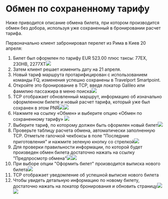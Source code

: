 # Обмен по сохраненному тарифу

Ниже приводится описание обмена билета, при котором производится обмен без добора, используя уже сохраненный в бронировании расчет тарифа.

Первоначально клиент забронировал  перелет из Рима в Киев 20 апреля:

1. Билет был оформлен по тарифу EUR 523.00 плюс таксы: 77EX, 230HB, 2277XT![](/assets/SP_originalticket.png)
2. Затем клиент решает изменить дату  на 21 апреля.
3. Новый тариф маршрута протарифицирован с использованием команды FQ, изменения успешно сохранены в Travelport Smartpoint.
4. Откройте это бронирование в TCP, введя локатор Galileo или фамилию пассажира в меню поиска![](/assets/OpenPNR.png)
5. TCP отображает обновленный маршрут, информацию об изначально оформленном билете и новый расчет тарифа, который уже был сохранен в этом PNR![](/assets/OriginalTicket.png)![](/assets/FQ.png)
6. Нажмите на ссылку «Обмен» и выберите опцию «Обмен по сохраненному тарифу» ![](/assets/ExcangeStoredFare.png)
7. Выберите тариф, по которому должен быть оформлен новый билет![](/assets/SelectStoredFare.png)
8. Проверьте таблицу расчета обмена, автоматически заполненную TCP. Отметьте галочкой чекбоксы в поле "Последние приготовления" и нажмите зеленую кнопку со стрелкой![](/assets/GreenExchangeButton.png)
9. Для проверки правильности информации, по которой будет произведен обмен билета достаточно нажать на ссылку "Предпросмотр обмена"![](/assets/ReviewExchange.png)![](/assets/IssueTicket.png)
10. При выборе опции "Оформить билет" производится выписка нового билета![](/assets/IssueTicket.png)
11. TCP отображает уведомление об успешной выписке нового билета
12. Чтобы увидеть детальную информацию по новому билету, достаточно нажать на локатор бронирования и обновить страницу![](/assets/SuccessfulExchange.png)![](/assets/DetailedViewNewTicket.png)



